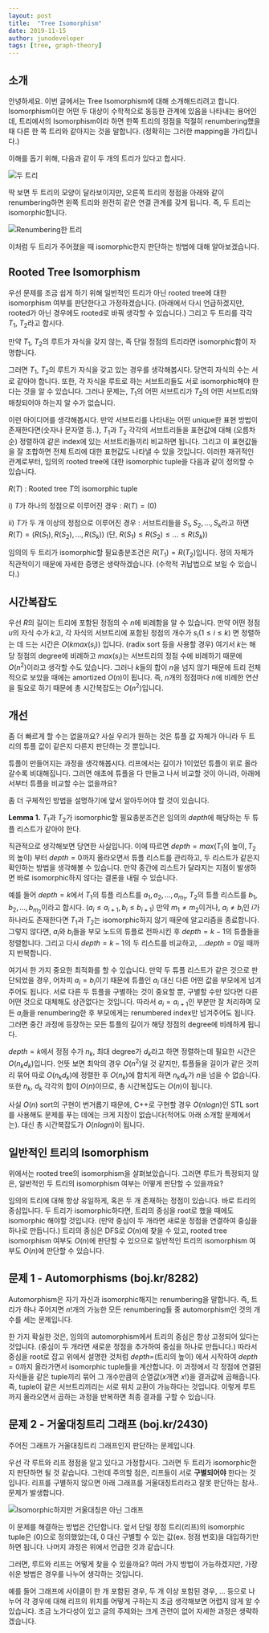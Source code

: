 ```yaml
---
layout: post
title:  "Tree Isomorphism"
date: 2019-11-15
author: junodeveloper
tags: [tree, graph-theory]
---
```


## 소개

안녕하세요. 이번 글에서는 Tree Isomorphism에 대해 소개해드리려고 합니다. Isomorphism이란 어떤 두 대상이 수학적으로 동등한 관계에 있음을 나타내는 용어인데, 트리에서의 Isomorphism이라 하면 한쪽 트리의 정점을 적절히 renumbering했을 때 다른 한 쪽 트리와 같아지는 것을 말합니다. (정확히는 그러한 mapping을 가리킵니다.)

이해를 돕기 위해, 다음과 같이 두 개의 트리가 있다고 합시다.

![두 트리](/assets/images/tree-isomorphism/1.PNG)

딱 보면 두 트리의 모양이 달라보이지만, 오른쪽 트리의 정점을 아래와 같이 renumbering하면 왼쪽 트리와 완전히 같은 연결 관계를 갖게 됩니다. 즉, 두 트리는 isomorphic합니다.

![Renumbering한 트리](/assets/images/tree-isomorphism/2.PNG)

이처럼 두 트리가 주어졌을 때 isomorphic한지 판단하는 방법에 대해 알아보겠습니다.



## Rooted Tree Isomorphism

우선 문제를 조금 쉽게 하기 위해 일반적인 트리가 아닌 rooted tree에 대한 isomorphism 여부를 판단한다고 가정하겠습니다. (아래에서 다시 언급하겠지만, rooted가 아닌 경우에도 rooted로 바꿔 생각할 수 있습니다.) 그리고 두 트리를 각각 $T_1$, $T_2$라고 합시다.

만약 $T_1$, $T_2$의 루트가 자식을 갖지 않는, 즉 단일 정점의 트리라면 isomorphic함이 자명합니다.

그러면 $T_1$, $T_2$의 루트가 자식을 갖고 있는 경우를 생각해봅시다. 당연히 자식의 수는 서로 같아야 합니다. 또한, 각 자식을 루트로 하는 서브트리들도 서로 isomorphic해야 한다는 것을 알 수 있습니다. 그러나 문제는, $T_1$의 어떤 서브트리가 $T_2$의 어떤 서브트리와 매칭되어야 하는지 알 수가 없습니다.

이런 아이디어를 생각해봅시다. 만약 서브트리를 나타내는 어떤 unique한 표현 방법이 존재한다면(숫자나 문자열 등..), $T_1$과 $T_2$ 각각의 서브트리들을 표현값에 대해 (오름차순) 정렬하여 같은 index에 있는 서브트리들끼리 비교하면 됩니다. 그리고 이 표현값들을 잘 조합하면 전체 트리에 대한 표현값도 나타낼 수 있을 것입니다. 이러한 재귀적인 관계로부터, 임의의 rooted tree에 대한 isomorphic tuple을 다음과 같이 정의할 수 있습니다.

$R(T)$ : Rooted tree $T$의 isomorphic tuple

i) $T$가 하나의 정점으로 이루어진 경우 : $R(T) = (0)$

ii) $T$가 두 개 이상의 정점으로 이루어진 경우 : 서브트리들을 $S_1, S_2, ..., S_k$라고 하면 $R(T) = (R(S_1), R(S_2), ..., R(S_k))$ (단, $R(S_1)\leq R(S_2)\leq ...\leq R(S_k)$)

임의의 두 트리가 isomorphic할 필요충분조건은 $R(T_1)=R(T_2)$입니다. 정의 자체가 직관적이기 때문에 자세한 증명은 생략하겠습니다. (수학적 귀납법으로 보일 수 있습니다.)



## 시간복잡도

우선 $R$의 길이는 트리에 포함된 정점의 수 $n$에 비례함을 알 수 있습니다. 만약 어떤 정점 $u$의 자식 수가 $k$고, 각 자식의 서브트리에 포함된 정점의 개수가 $s_i (1\leq i\leq k)$ 면 정렬하는 데 드는 시간은 $O(kmax(s_i))$ 입니다. (radix sort 등을 사용할 경우) 여기서 $k$는 해당 정점의 degree에 비례하고 $max(s_i)$는 서브트리의 정점 수에 비례하기 때문에 $O(n^2)$이라고 생각할 수도 있습니다. 그러나 $k$들의 합이 $n$을 넘지 않기 때문에 트리 전체적으로 보았을 때에는 amortized $O(n)$이 됩니다. 즉, $n$개의 정점마다 $n$에 비례한 연산을 필요로 하기 때문에 총 시간복잡도는 $O(n^2)$입니다.



## 개선

좀 더 빠르게 할 수는 없을까요? 사실 우리가 원하는 것은 튜플 값 자체가 아니라 두 트리의 튜플 값이 같은지 다른지 판단하는 것 뿐입니다.

튜플이 만들어지는 과정을 생각해봅시다. 리프에서는 길이가 1이었던 튜플이 위로 올라갈수록 비대해집니다. 그러면 애초에 튜플을 다 만들고 나서 비교할 것이 아니라, 아래에서부터 튜플을 비교할 수는 없을까요?

좀 더 구체적인 방법을 설명하기에 앞서 알아두어야 할 것이 있습니다.

**Lemma 1.** $T_1$과 $T_2$가 isomorphic할 필요충분조건은 임의의 $depth$에 해당하는 두 튜플 리스트가 같아야 한다.

직관적으로 생각해보면 당연한 사실입니다. 이에 따르면 $depth = max(T_1$의 높이$, T_2$의 높이$)$ 부터 $depth = 0$까지 올라오면서 튜플 리스트를 관리하고, 두 리스트가 같은지 확인하는 방법을 생각해볼 수 있습니다. 만약 중간에 리스트가 달라지는 지점이 발생하면 바로 isomorphic하지 않다는 결론을 내릴 수 있습니다.

예를 들어 $depth = k$에서 $T_1$의 튜플 리스트를 $a_1, a_2, ..., a_{m_1}$, $T_2$의 튜플 리스트를 $b_1, b_2, ..., b_{m_2}$이라고 합시다. ($a_i\leq a_{i+1}, b_i\leq b_{i+1}$) 만약 $m_1\neq m_2$이거나, $a_i\neq b_i$인 $i$가 하나라도 존재한다면 $T_1$과 $T_2$는 isomorphic하지 않기 때문에 알고리즘을 종료합니다. 그렇지 않다면, $a_i$와 $b_i$들을 부모 노드의 튜플로 전파시킨 후 $depth=k-1$의 튜플들을 정렬합니다. 그리고 다시 $depth=k-1$의 두 리스트를 비교하고, ...$depth=0$일 때까지 반복합니다.

여기서 한 가지 중요한 최적화를 할 수 있습니다. 만약 두 튜플 리스트가 같은 것으로 판단되었을 경우, 어차피 $a_i=b_i$이기 때문에 튜플인 $a_i$ 대신 다른 어떤 값을 부모에게 넘겨주어도 됩니다. 서로 다른 두 튜플을 구별하는 것이 중요할 뿐, 구별할 수만 있다면 다른 어떤 것으로 대체해도 상관없다는 것입니다. 따라서 $a_i=a_{i+1}$인 부분만 잘 처리하여 모든 $a_i$들을 renumbering한 후 부모에게는 renumbered index만 넘겨주어도 됩니다. 그러면 중간 과정에 등장하는 모든 튜플의 길이가 해당 정점의 degree에 비례하게 됩니다.

$depth=k$에서 정점 수가 $n_k$, 최대 degree가 $d_k$라고 하면 정렬하는데 필요한 시간은 $O(n_kd_k)$입니다. 언뜻 보면 최악의 경우 $O(n^2)$일 것 같지만, 튜플들을 길이가 같은 것끼리 묶어 따로 $O(n_kd_k)$에 정렬한 후 $O(n_k)$에 합치게 하면 $n_kd_k$가 $n$을 넘을 수 없습니다. 또한 $n_k$, $d_k$ 각각의 합이 $O(n)$이므로, 총 시간복잡도는 $O(n)$이 됩니다.

사실 $O(n)$ sort의 구현이 번거롭기 때문에, C++로 구현할 경우 $O(nlogn)$인 STL sort를 사용해도 문제를 푸는 데에는 크게 지장이 없습니다(적어도 아래 소개할 문제에서는). 대신 총 시간복잡도가 $O(nlogn)$이 됩니다.



## 일반적인 트리의 Isomorphism

위에서는 rooted tree의 isomorphism을 살펴보았습니다. 그러면 루트가 특정되지 않은, 일반적인 두 트리의 isomorphism 여부는 어떻게 판단할 수 있을까요?

임의의 트리에 대해 항상 유일하게, 혹은 두 개 존재하는 정점이 있습니다. 바로 트리의 중심입니다. 두 트리가 isomorphic하다면, 트리의 중심을 root로 했을 때에도 isomorphic 해야할 것입니다. (만약 중심이 두 개라면 새로운 정점을 연결하여 중심을 하나로 만듭니다.) 트리의 중심은 DFS로 $O(n)$에 찾을 수 있고, rooted tree isomorphism 여부도 $O(n)$에 판단할 수 있으므로 일반적인 트리의 isomorphism 여부도 $O(n)$에 판단할 수 있습니다.



## 문제 1 - Automorphisms (boj.kr/8282)

Automorphism은 자기 자신과 isomorphic해지는 renumbering을 말합니다. 즉, 트리가 하나 주어지면 $n!$개의 가능한 모든 renumbering들 중 automorphism인 것의 개수를 세는 문제입니다.

한 가지 확실한 것은, 임의의 automorphism에서 트리의 중심은 항상 고정되어 있다는 것입니다. (중심이 두 개라면 새로운 정점을 추가하여 중심을 하나로 만듭니다.) 따라서 중심을 root로 잡고 위에서 설명한 것처럼 $depth=$(트리의 높이) 에서 시작하여 $depth=0$까지 올라가면서 isomorphic tuple들을 계산합니다. 이 과정에서 각 정점에 연결된 자식들을 같은 tuple끼리 묶어 그 개수만큼의 순열값($x$개면 $x!$)을 결과값에 곱해줍니다. 즉, tuple이 같은 서브트리끼리는 서로 위치 교환이 가능하다는 것입니다. 이렇게 루트까지 올라오면서 곱하는 과정을 반복하면 최종 결과를 구할 수 있습니다.



## 문제 2 - 거울대칭트리 그래프 (boj.kr/2430)

주어진 그래프가 거울대칭트리 그래프인지 판단하는 문제입니다.

우선 각 루트와 리프 정점을 알고 있다고 가정합시다. 그러면 두 트리가 isomorphic한지 판단하면 될 것 같습니다. 그런데 주의할 점은, 리프들이 서로 **구별되어야** 한다는 것입니다. 리프를 구별하지 않으면 아래 그래프를 거울대칭트리라고 잘못 판단하는 참사..문제가 발생합니다.

![Isomorphic하지만 거울대칭은 아닌 그래프](/assets/images/tree-isomorphism/3.PNG)

이 문제를 해결하는 방법은 간단합니다. 앞서 단일 정점 트리(리프)의 isomorphic tuple은 (0)으로 정의했었는데, 0 대신 구별할 수 있는 값(ex. 정점 번호)을 대입하기만 하면 됩니다. 나머지 과정은 위에서 언급한 것과 같습니다.

그러면, 루트와 리프는 어떻게 찾을 수 있을까요? 여러 가지 방법이 가능하겠지만, 가장 쉬운 방법은 경우를 나누어 생각하는 것입니다.

예를 들어 그래프에 사이클이 한 개 포함된 경우, 두 개 이상 포함된 경우, ... 등으로 나누어 각 경우에 대해 리프의 위치를 어떻게 구하는지 조금 생각해보면 어렵지 않게 알 수 있습니다. 조금 노가다성이 있고 글의 주제와는 크게 관련이 없어 자세한 과정은 생략하겠습니다.